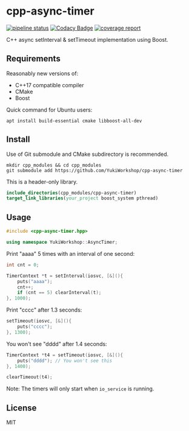 # cpp-async-timer
[![pipeline status](https://gitlab.com/ReimuNotMoe/cpp-async-timer/badges/master/pipeline.svg)](https://gitlab.com/ReimuNotMoe/cpp-async-timer/commits/master)
[![Codacy Badge](https://api.codacy.com/project/badge/Grade/afc64343f5ac4395bc1c145dfab95684)](https://www.codacy.com/gh/YukiWorkshop/cpp-async-timer)
[![coverage report](https://gitlab.com/ReimuNotMoe/cpp-async-timer/badges/master/coverage.svg)](https://gitlab.com/ReimuNotMoe/cpp-async-timer/commits/master)

C++ async setInterval &amp; setTimeout implementation using Boost.

## Requirements
Reasonably new versions of:
-   C++17 compatible compiler
-   CMake
-   Boost

Quick command for Ubuntu users:
```shell script
apt install build-essential cmake libboost-all-dev
``` 

## Install
Use of Git submodule and CMake subdirectory is recommended.

```shell script
mkdir cpp_modules && cd cpp_modules
git submodule add https://github.com/YukiWorkshop/cpp-async-timer
```

This is a header-only library.

```cmake
include_directories(cpp_modules/cpp-async-timer)
target_link_libraries(your_project boost_system pthread)
```

## Usage
```cpp
#include <cpp-async-timer.hpp>

using namespace YukiWorkshop::AsyncTimer;
```

Print "aaaa" 5 times with an interval of one second:

```cpp
int cnt = 0;

TimerContext *t = setInterval(iosvc, [&](){
    puts("aaaa");
    cnt++;
    if (cnt == 5) clearInterval(t);
}, 1000);
```

Print "cccc" after 1.3 seconds:

```cpp
setTimeout(iosvc, [&](){
    puts("cccc");
}, 1300);
```

You won't see "dddd" after 1.4 seconds:

```cpp
TimerContext *t4 = setTimeout(iosvc, [&](){
    puts("dddd"); // You won't see this
}, 1400);

clearTimeout(t4);
```

Note: The timers will only start when `io_service` is running.

## License
MIT